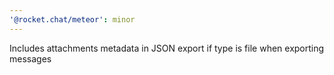 ```yaml
---
'@rocket.chat/meteor': minor
---
```


Includes attachments metadata in JSON export if type is file when exporting messages
